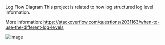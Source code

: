 Log Flow Diagram
This project is related to how log structured log level information.

More information: https://stackoverflow.com/questions/2031163/when-to-use-the-different-log-levels

![image](https://github.com/kenllyacosta/logdiagramflow/assets/7442445/de6bdbac-0099-4190-8650-549f6743eaa6)
